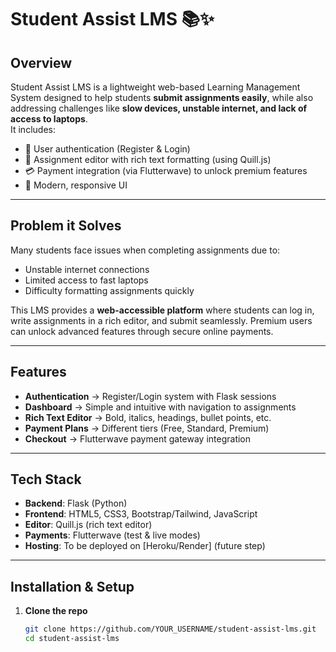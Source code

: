 # Student Assist LMS 📚✨

## Overview
Student Assist LMS is a lightweight web-based Learning Management System designed to help students **submit assignments easily**, while also addressing challenges like **slow devices, unstable internet, and lack of access to laptops**.  
It includes:
- 🔐 User authentication (Register & Login)  
- 📝 Assignment editor with rich text formatting (using Quill.js)  
- 💳 Payment integration (via Flutterwave) to unlock premium features  
- 🎨 Modern, responsive UI  

---

## Problem it Solves
Many students face issues when completing assignments due to:
- Unstable internet connections  
- Limited access to fast laptops  
- Difficulty formatting assignments quickly  

This LMS provides a **web-accessible platform** where students can log in, write assignments in a rich editor, and submit seamlessly. Premium users can unlock advanced features through secure online payments.  

---

## Features
- **Authentication** → Register/Login system with Flask sessions  
- **Dashboard** → Simple and intuitive with navigation to assignments  
- **Rich Text Editor** → Bold, italics, headings, bullet points, etc.  
- **Payment Plans** → Different tiers (Free, Standard, Premium)  
- **Checkout** → Flutterwave payment gateway integration  

---

## Tech Stack
- **Backend**: Flask (Python)  
- **Frontend**: HTML5, CSS3, Bootstrap/Tailwind, JavaScript  
- **Editor**: Quill.js (rich text editor)  
- **Payments**: Flutterwave (test & live modes)  
- **Hosting**: To be deployed on [Heroku/Render] (future step)  

---

## Installation & Setup

1. **Clone the repo**
   ```bash
   git clone https://github.com/YOUR_USERNAME/student-assist-lms.git
   cd student-assist-lms
